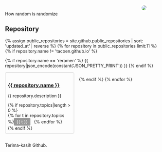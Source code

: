 
<img class='myavatar' src='https://avatars2.githubusercontent.com/u/118434?s=460'>

How random is randomize


## Repository
<div class='cards'>
{% assign public_repositories = site.github.public_repositories | sort: 'updated_at' | reverse %}
{% for repository in public_repositories limit:11 %}
{% if repository.name != 'tacoen.github.io' %}

{% if repository.name == 'reramen' %}
{{ repository|json_encode(constant('JSON_PRETTY_PRINT')) }}
{% endif %}

<div>
<h3><a href='{{ repository.html_url }}'>{{ repository.name }}</a></h3>
<p>{{ repository.description }}</p>
{% if repository.topics|length > 0 %}
<div class='topic-list'>{% for t in repository.topics %}<span class='topic'>{{ t }}</span> {% endfor %}</div>
{% endif %}
</div>

{% endif %}
{% endfor %}

<style type="text/css" rel="stylesheet">
.cards {display: flex;justify-content: flex-start;flex-direction: row;flex-wrap: wrap;}
.cards > div {display: block;padding:  .5rem;border: 1px solid #0003;border-radius: .25rem;margin: 0 1rem 1rem 0;width: 45%;box-sizing: border-box;}
.topic-list { display: block; font-size: .9rem; }
.topic { color: #fff; background: #999; display:inline-block; margin-right: .5rem; padding: .25rem .5rem;border-radius: .15rem }
.myavatar { border-radius: 50%; position: absolute; top: 2.5rem; left: 70%; border: 5px solid #fff }
<</style>

Terima-kasih Github.
